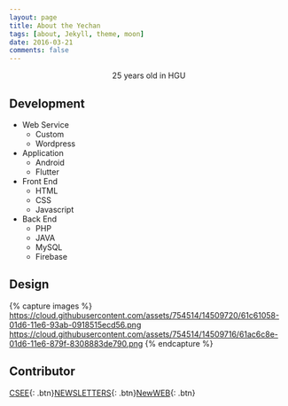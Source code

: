 ```yaml
---
layout: page
title: About the Yechan
tags: [about, Jekyll, theme, moon]
date: 2016-03-21
comments: false
---
```


<center>25 years old in HGU</center>

## Development
* Web Service
  * Custom
  * Wordpress
* Application
  * Android
  * Flutter
* Front End
  * HTML
  * CSS
  * Javascript
* Back End
  * PHP
  * JAVA
  * MySQL
  * Firebase

## Design
{% capture images %}
    https://cloud.githubusercontent.com/assets/754514/14509720/61c61058-01d6-11e6-93ab-0918515ecd56.png
    https://cloud.githubusercontent.com/assets/754514/14509716/61ac6c8e-01d6-11e6-879f-8308883de790.png
{% endcapture %}
<!--{% include gallery images=images caption="Screenshots of Moon Theme" cols=2 %}-->

<!--See a [live version of Moon](http://taylantatli.github.io/Moon) hosted on GitHub.-->

## Contributor
<!--To learn how to install and use this theme check out the [Setup Guide](http://taylantatli.me/Moon/moon-theme/) for more information.-->

[CSEE](http://csee.handong.edu/){: .btn}[NEWSLETTERS](https://github.com/TaylanTatli/Moon){: .btn}[NewWEB](#){: .btn}
